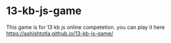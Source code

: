 # 13-kb-js-game
This game is for 13 kb js online competetion.
you can play it here https://ashishtotla.github.io/13-kb-js-game/

